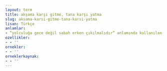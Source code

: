 ```yaml
---
layout: term
title: akşama karşı gitme, tana karşı yatma
slug: aksama-karsi-gitme-tana-karsi-yatma
lisan: Türkçe
anlamlar:
- “yolculuğa gece değil sabah erken çıkılmalıdır” anlamında kullanılan bir söz
ozellikler:
- - ''
ornekler:
- - ''
orneklerkaynak:
- - ''
---
```

